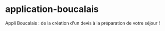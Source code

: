 # application-boucalais
Appli Boucalais : de la création d'un devis à la préparation de votre séjour !
